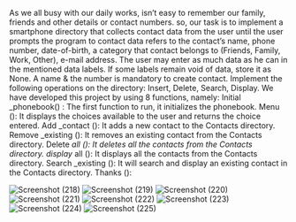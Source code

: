 As we all busy with our daily works, isn’t easy to remember our family, friends and other details or contact numbers. so, our task is to implement a smartphone directory that collects contact data from the user until the user prompts the program to contact data refers to the contact’s name, phone number, date-of-birth, a category that contact belongs to (Friends, Family, Work, Other), e-mail address. The user may enter as much data as he can in the mentioned data labels. If some labels remain void of data, store it as None. A name & the number is mandatory to create contact. Implement the following operations on the directory: Insert, Delete, Search, Display.
We have developed this project by using 8 functions, namely:
Initial _phonebook() : The first function to run, it initializes the phonebook.
Menu (): It displays the choices available to the user and returns the choice entered.
Add _contact (): It adds a new contact to the Contacts directory.
Remove _existing (): It removes an existing contact from the Contacts directory.
Delete _all (): It deletes all the contacts from the Contacts directory.
display_ all (): It displays all the contacts from the Contacts directory.
Search _existing (): It will search and display an existing contact in the Contacts directory.  Thanks ():


![Screenshot (218)](https://github.com/Madalacharitavya/ContactDirectory/assets/102969979/a4f17535-ac1e-4601-9999-d21c8c1c8ef3)
![Screenshot (219)](https://github.com/Madalacharitavya/ContactDirectory/assets/102969979/234a986b-d67d-4e5f-b08c-4327657e02af)
![Screenshot (220)](https://github.com/Madalacharitavya/ContactDirectory/assets/102969979/2ca7252d-d214-42a6-b9a4-412efe8c5cd5)
![Screenshot (221)](https://github.com/Madalacharitavya/ContactDirectory/assets/102969979/27d14112-6b8c-4710-ae01-e72f9a7594d5)
![Screenshot (222)](https://github.com/Madalacharitavya/ContactDirectory/assets/102969979/547551b3-7229-48b7-965c-2d6c2c29e40e)
![Screenshot (223)](https://github.com/Madalacharitavya/ContactDirectory/assets/102969979/4f0e5c56-0054-4ef4-b56d-785f5b372d4d)
![Screenshot (224)](https://github.com/Madalacharitavya/ContactDirectory/assets/102969979/b5a1dded-0bd5-4b62-a116-d2d63148c7ff)
![Screenshot (225)](https://github.com/Madalacharitavya/ContactDirectory/assets/102969979/b490663a-3189-4ecd-892c-1051ed1aa9e3)


